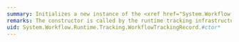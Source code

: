 ```yaml
---
summary: Initializes a new instance of the <xref href="System.Workflow.Runtime.Tracking.WorkflowTrackingRecord"></xref> class.
remarks: The constructor is called by the runtime tracking infrastructure.
uid: System.Workflow.Runtime.Tracking.WorkflowTrackingRecord.#ctor*
---
```

